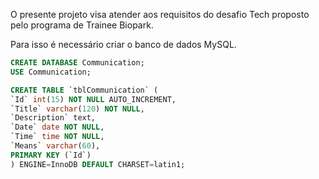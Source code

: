 O presente projeto visa atender aos requisitos do desafio Tech proposto pelo programa de Trainee Biopark.

Para isso é necessário criar o banco de dados MySQL.
```sql
CREATE DATABASE Communication;
USE Communication;

CREATE TABLE `tblCommunication` (
`Id` int(15) NOT NULL AUTO_INCREMENT,
`Title` varchar(120) NOT NULL,
`Description` text,
`Date` date NOT NULL,
`Time` time NOT NULL,
`Means` varchar(60),
PRIMARY KEY (`Id`)
) ENGINE=InnoDB DEFAULT CHARSET=latin1;
```
